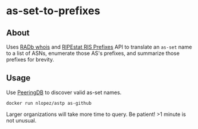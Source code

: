 # as-set-to-prefixes
## About
Uses [RADb whois](http://www.radb.net/) and [RIPEstat RIS Prefixes](https://stat.ripe.net/docs/data_api#RISPrefixes) API to translate an `as-set` name to a list of ASNs, enumerate those AS's prefixes, and summarize those prefixes for brevity.

## Usage
Use [PeeringDB](https://www.peeringdb.com/) to discover valid as-set names.

`docker run nlopez/astp as-github`

Larger organizations will take more time to query. Be patient! >1 minute is not unusual.